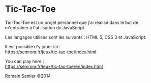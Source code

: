 Tic-Tac-Toe
=================

Tic-Tac-Toe est un projet personnel que j'ai réalisé dans le but de m'entraîner à l'utilisation du JavaScript.

Les langages utilisés sont les suivants : HTML 5, CSS 3 et JavaScript.

Il est possible d'y jouer ici :    
https://semrom.fr/jeux/tic-tac-toe/index.html    
     
You can play here :    
https://semrom.fr/jeux/tic-tac-toe/en/index.html

Romain Semler ©2014

